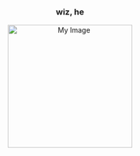 <br><br>
<h3 align="center">wiz, he</h3>


<p align="center"> <img src="https://files.catbox.moe/uey5fv.png" alt="My Image" width="250" height="247">

